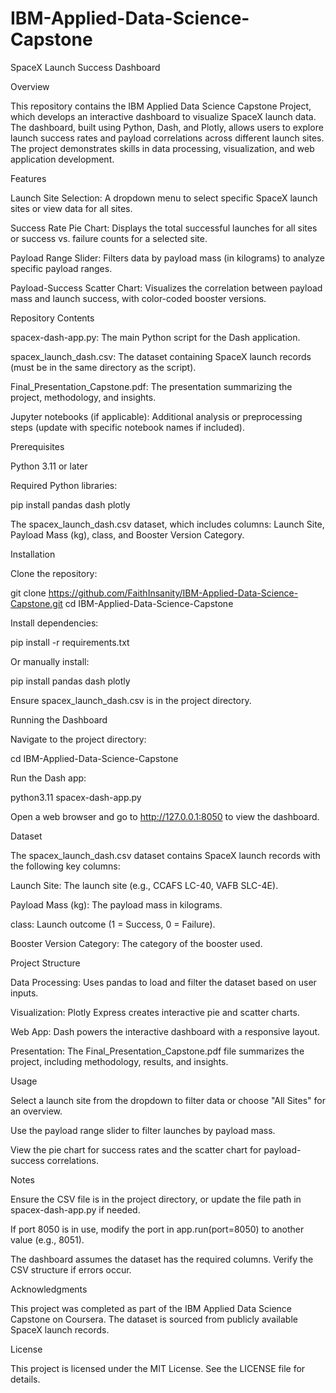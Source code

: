 # IBM-Applied-Data-Science-Capstone
SpaceX Launch Success Dashboard

Overview

This repository contains the IBM Applied Data Science Capstone Project, which develops an interactive dashboard to visualize SpaceX launch data. The dashboard, built using Python, Dash, and Plotly, allows users to explore launch success rates and payload correlations across different launch sites. The project demonstrates skills in data processing, visualization, and web application development.

Features





Launch Site Selection: A dropdown menu to select specific SpaceX launch sites or view data for all sites.



Success Rate Pie Chart: Displays the total successful launches for all sites or success vs. failure counts for a selected site.



Payload Range Slider: Filters data by payload mass (in kilograms) to analyze specific payload ranges.



Payload-Success Scatter Chart: Visualizes the correlation between payload mass and launch success, with color-coded booster versions.

Repository Contents





spacex-dash-app.py: The main Python script for the Dash application.



spacex_launch_dash.csv: The dataset containing SpaceX launch records (must be in the same directory as the script).



Final_Presentation_Capstone.pdf: The presentation summarizing the project, methodology, and insights.



Jupyter notebooks (if applicable): Additional analysis or preprocessing steps (update with specific notebook names if included).

Prerequisites





Python 3.11 or later



Required Python libraries:

pip install pandas dash plotly



The spacex_launch_dash.csv dataset, which includes columns: Launch Site, Payload Mass (kg), class, and Booster Version Category.

Installation





Clone the repository:

git clone https://github.com/FaithInsanity/IBM-Applied-Data-Science-Capstone.git
cd IBM-Applied-Data-Science-Capstone



Install dependencies:

pip install -r requirements.txt

Or manually install:

pip install pandas dash plotly



Ensure spacex_launch_dash.csv is in the project directory.

Running the Dashboard





Navigate to the project directory:

cd IBM-Applied-Data-Science-Capstone



Run the Dash app:

python3.11 spacex-dash-app.py



Open a web browser and go to http://127.0.0.1:8050 to view the dashboard.

Dataset

The spacex_launch_dash.csv dataset contains SpaceX launch records with the following key columns:





Launch Site: The launch site (e.g., CCAFS LC-40, VAFB SLC-4E).



Payload Mass (kg): The payload mass in kilograms.



class: Launch outcome (1 = Success, 0 = Failure).



Booster Version Category: The category of the booster used.

Project Structure





Data Processing: Uses pandas to load and filter the dataset based on user inputs.



Visualization: Plotly Express creates interactive pie and scatter charts.



Web App: Dash powers the interactive dashboard with a responsive layout.



Presentation: The Final_Presentation_Capstone.pdf file summarizes the project, including methodology, results, and insights.

Usage





Select a launch site from the dropdown to filter data or choose "All Sites" for an overview.



Use the payload range slider to filter launches by payload mass.



View the pie chart for success rates and the scatter chart for payload-success correlations.

Notes





Ensure the CSV file is in the project directory, or update the file path in spacex-dash-app.py if needed.



If port 8050 is in use, modify the port in app.run(port=8050) to another value (e.g., 8051).



The dashboard assumes the dataset has the required columns. Verify the CSV structure if errors occur.

Acknowledgments

This project was completed as part of the IBM Applied Data Science Capstone on Coursera. The dataset is sourced from publicly available SpaceX launch records.

License

This project is licensed under the MIT License. See the LICENSE file for details.
